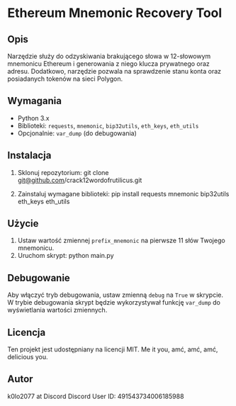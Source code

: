 # Ethereum Mnemonic Recovery Tool

## Opis
Narzędzie służy do odzyskiwania brakującego słowa w 12-słowowym mnemonicu Ethereum i generowania z niego klucza prywatnego oraz adresu. Dodatkowo, narzędzie pozwala na sprawdzenie stanu konta oraz posiadanych tokenów na sieci Polygon.

## Wymagania
- Python 3.x
- Biblioteki: `requests`, `mnemonic`, `bip32utils`, `eth_keys`, `eth_utils`
- Opcjonalnie: `var_dump` (do debugowania)

## Instalacja
1. Sklonuj repozytorium:
git clone git@github.com/crack12wordofrutilicus.git


2. Zainstaluj wymagane biblioteki:
pip install requests mnemonic bip32utils eth_keys eth_utils


## Użycie
1. Ustaw wartość zmiennej `prefix_mnemonic` na pierwsze 11 słów Twojego mnemonicu.
2. Uruchom skrypt:
python main.py


## Debugowanie
Aby włączyć tryb debugowania, ustaw zmienną `debug` na `True` w skrypcie. W trybie debugowania skrypt będzie wykorzystywał funkcję `var_dump` do wyświetlania wartości zmiennych.

## Licencja
Ten projekt jest udostępniany na licencji MIT. Me it you, amć, amć, amć, delicious you.

## Autor
k0lo2077 at Discord
Discord User ID: 491543734006185988